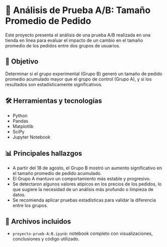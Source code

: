 # 🧪 Análisis de Prueba A/B: Tamaño Promedio de Pedido

Este proyecto presenta el análisis de una prueba A/B realizada en una tienda en línea para evaluar el impacto de un cambio en el tamaño promedio de los pedidos entre dos grupos de usuarios.

## 🎯 Objetivo

Determinar si el grupo experimental (Grupo B) generó un tamaño de pedido promedio acumulado mayor que el grupo de control (Grupo A), y si los resultados son estadísticamente significativos.

## 🛠 Herramientas y tecnologías

- Python  
- Pandas  
- Matplotlib  
- SciPy  
- Jupyter Notebook

## 📊 Principales hallazgos

- A partir del 18 de agosto, el Grupo B mostró un aumento significativo en el tamaño promedio de pedido acumulado.
- El Grupo A mantuvo un comportamiento más estable y progresivo.
- Se detectaron algunos valores atípicos en los precios de los pedidos, lo que sugiere la necesidad de un análisis más profundo o limpieza de datos.
- Se recomienda aplicar pruebas estadísticas para validar la diferencia entre los grupos.

## 📁 Archivos incluidos

- `proyecto-prueb-A:B.ipynb`: notebook completo con visualizaciones, conclusiones y código utilizado.

